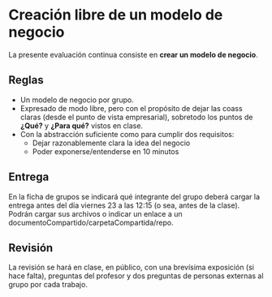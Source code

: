 # Creación libre de un modelo de negocio

La presente evaluación continua consiste en **crear un modelo de negocio**.

## Reglas

- Un modelo de negocio por grupo.
- Expresado de modo libre, pero con el propósito de dejar las coass claras (desde el punto de vista empresarial), sobretodo los puntos de **¿Qué?** y **¿Para qué?** vistos en clase.
- Con la abstracción suficiente como para cumplir dos requisitos:
  - Dejar razonablemente clara la idea del negocio
  - Poder exponerse/entenderse en 10 minutos 

## Entrega

En la ficha de grupos se indicará qué integrante del grupo deberá cargar la entrega antes del día viernes 23 a las 12:15 (o sea, antes de la clase). Podrán cargar sus archivos o indicar un enlace a un documentoCompartido/carpetaCompartida/repo.

## Revisión

La revisión se hará en clase, en público, con una brevísima exposición (si hace falta), preguntas del profesor y dos preguntas de personas externas al grupo por cada trabajo.

